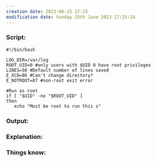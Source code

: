 ```yaml
---
creation date: 2023-06-25 17:25
modification date: Sunday 25th June 2023 17:25:14
---
```


### Script:

```
#!/bin/bash

LOG_DIR=/var/log
ROOT_UID=0 #only users with $UID 0 have root privileges
LINES=50 #Default number of lines saved
E_XCD=86 #Can't change directory?
E_NOTROOT=87 #non-root exit error

#Run as root
if [ "$UID" -ne "$ROOT_UID" ]
then
   echo "Must be root to run this s"
```

### Output:



### Explanation:



### Things know:
